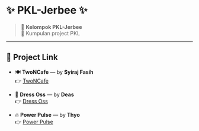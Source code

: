 # ✨ PKL-Jerbee ✨

> 🚀 **Kelompok PKL-Jerbee**  
> 📌 Kumpulan project PKL  

---

## 🔗 Project Link  

- 🍽️ **TwoNCafe** — by **Syiraj Fasih**  
  👉 [TwoNCafe](https://github.com/syrjfsih/TwoNCafe.git)  

- 👔 **Dress Oss** — by **Deas**  
  👉 [Dress Oss](https://github.com/Muhamaddeas/dress_oss.git)  

- 🔥 **Power Pulse** — by **Thyo**  
  👉 [Power Pulse](https://github.com/Muhamaddeas/dress_oss.git)  
